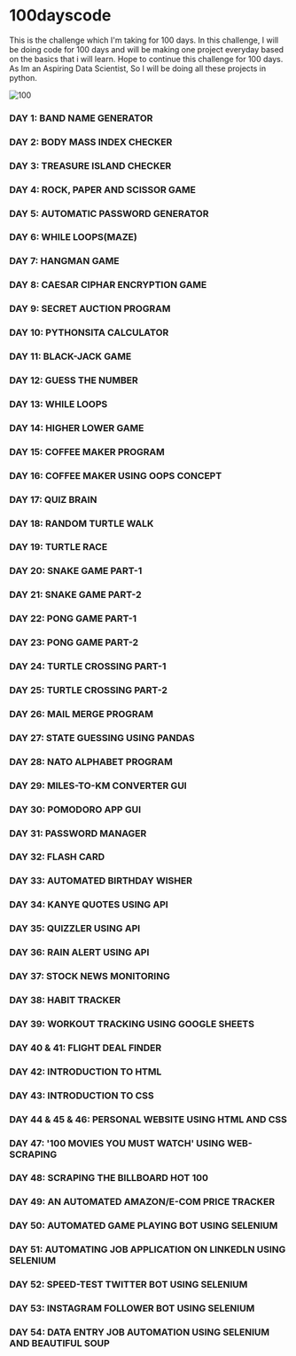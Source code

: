 # 100dayscode
This is the challenge which I'm taking for 100 days.
In this challenge, I will be doing code for 100 days and will be making one project everyday based on the basics that i will learn.
Hope to continue this challenge for 100 days.
As Im an Aspiring Data Scientist, So I will be doing all these projects in python.

![100](https://user-images.githubusercontent.com/65107802/118361595-c8ece180-b5a9-11eb-9662-06e926fd9484.jpg)

### DAY 1: BAND NAME GENERATOR
### DAY 2: BODY MASS INDEX CHECKER
### DAY 3: TREASURE ISLAND CHECKER
### DAY 4: ROCK, PAPER AND SCISSOR GAME
### DAY 5: AUTOMATIC PASSWORD GENERATOR
### DAY 6: WHILE LOOPS(MAZE)
### DAY 7: HANGMAN GAME
### DAY 8: CAESAR CIPHAR ENCRYPTION GAME
### DAY 9: SECRET AUCTION PROGRAM
### DAY 10: PYTHONSITA CALCULATOR
### DAY 11: BLACK-JACK GAME
### DAY 12: GUESS THE NUMBER
### DAY 13: WHILE LOOPS 
### DAY 14: HIGHER LOWER GAME
### DAY 15: COFFEE MAKER PROGRAM
### DAY 16: COFFEE MAKER USING OOPS CONCEPT
### DAY 17: QUIZ BRAIN  
### DAY 18: RANDOM TURTLE WALK
### DAY 19: TURTLE RACE 
### DAY 20: SNAKE GAME PART-1
### DAY 21: SNAKE GAME PART-2
### DAY 22: PONG GAME PART-1
### DAY 23: PONG GAME PART-2
### DAY 24: TURTLE CROSSING PART-1
### DAY 25: TURTLE CROSSING PART-2
### DAY 26: MAIL MERGE PROGRAM
### DAY 27: STATE GUESSING USING PANDAS
### DAY 28: NATO ALPHABET PROGRAM
### DAY 29: MILES-TO-KM CONVERTER GUI
### DAY 30: POMODORO APP GUI
### DAY 31: PASSWORD MANAGER 
### DAY 32: FLASH CARD 
### DAY 33: AUTOMATED BIRTHDAY WISHER
### DAY 34: KANYE QUOTES USING API
### DAY 35: QUIZZLER USING API
### DAY 36: RAIN ALERT USING API
### DAY 37: STOCK NEWS MONITORING
### DAY 38: HABIT TRACKER
### DAY 39: WORKOUT TRACKING USING GOOGLE SHEETS
### DAY 40 & 41: FLIGHT DEAL FINDER
### DAY 42: INTRODUCTION TO HTML
### DAY 43: INTRODUCTION TO CSS
### DAY 44 & 45 & 46: PERSONAL WEBSITE USING HTML AND CSS
### DAY 47: '100 MOVIES YOU MUST WATCH' USING WEB-SCRAPING
### DAY 48: SCRAPING THE BILLBOARD HOT 100
### DAY 49: AN AUTOMATED AMAZON/E-COM PRICE TRACKER
### DAY 50: AUTOMATED GAME PLAYING BOT USING SELENIUM
### DAY 51: AUTOMATING JOB APPLICATION ON LINKEDLN USING SELENIUM
### DAY 52: SPEED-TEST TWITTER BOT USING SELENIUM
### DAY 53: INSTAGRAM FOLLOWER BOT USING SELENIUM
### DAY 54: DATA ENTRY JOB AUTOMATION USING SELENIUM AND BEAUTIFUL SOUP


